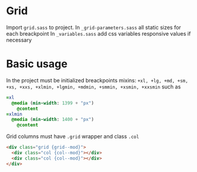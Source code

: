 # Grid

Import `grid.sass` to project.
In `_grid-parameters.sass` all static sizes for each breackpoint
In `_variables.sass` add css variables responsive values if necessary

# Basic usage
In the project must be initialized breackpoints mixins:
`+xl, +lg, +md, +sm, +xs, +xxs, +xlmin, +lgmin, +mdmin, +smmin, +xsmin, +xxsmin`
such as

```sass
=xl
  @media (min-width: 1399 + "px")
    @content
=xlmin
  @media (min-width: 1400 + "px")
    @content
```

Grid columns must have `.grid` wrapper and class `.col`

```html
<div class="grid {grid--mod}">
  <div class="col {col--mod}"></div>
  <div class="col {col--mod}"></div>
</div>
```